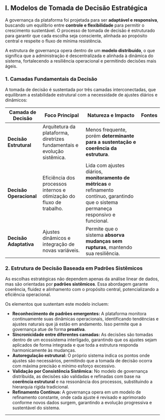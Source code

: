 ## I. Modelos de Tomada de Decisão Estratégica

A governança da plataforma foi projetada para ser **adaptável e responsiva**, buscando um equilíbrio entre **controle e flexibilidade** para permitir o crescimento sustentável. O processo de tomada de decisão é estruturado para garantir que cada escolha seja consciente, alinhada ao propósito central e respeite o fluxo de mínima resistência.

A estrutura de governança opera dentro de um **modelo distribuído**, o que significa que a administração é descentralizada e alinhada à dinâmica do sistema, fortalecendo a resiliência operacional e permitindo decisões mais ágeis.

### 1. Camadas Fundamentais da Decisão

A tomada de decisão é sustentada por três camadas interconectadas, que equilibram a estabilidade estrutural com a necessidade de ajustes diários e dinâmicos:

| Camada de Decisão | Foco Principal | Natureza e Impacto | Fontes |
| --- | --- | --- | --- |
| **Decisão Estrutural** | Arquitetura da plataforma, diretrizes fundamentais e evolução sistêmica. | Menos frequente, porém **determinante para a sustentação e coerência da estrutura**. |  |
| **Decisão Operacional** | Eficiência dos processos internos e otimização do fluxo de trabalho. | Lida com ajustes diários, **monitoramento de métricas** e refinamento contínuo, garantindo que o sistema permaneça responsivo e funcional. |  |
| **Decisão Adaptativa** | Ajustes dinâmicos e integração de novas variáveis. | Permite que o sistema **absorva mudanças sem rupturas**, mantendo sua resiliência. |  |

### 2. Estrutura de Decisão Baseada em Padrões Sistêmicos

As escolhas estratégicas não dependem apenas da análise linear de dados, mas são orientadas por **padrões sistêmicos**. Essa abordagem garante coerência, fluidez e alinhamento com o propósito central, potencializando a eficiência operacional.

Os elementos que sustentam este modelo incluem:

- **Reconhecimento de padrões emergentes:** A plataforma monitora continuamente suas dinâmicas operacionais, identificando tendências e ajustes naturais que já estão em andamento. Isso permite que a governança atue de forma **proativa**.
- **Sincronicidade entre diferentes camadas:** As decisões são tomadas dentro de um ecossistema interligado, garantindo que os ajustes sejam aplicados de forma integrada e que toda a estrutura responda harmonicamente às mudanças.
- **Autoregulação estrutural:** O próprio sistema indica os pontos onde ajustes são necessários, permitindo que a tomada de decisão ocorra com máxima precisão e mínimo esforço excessivo.
- **Validação por Consistência Sistêmica:** No modelo de governança distribuída, as decisões são validadas e refinadas com base na **coerência estrutural** e na ressonância dos processos, substituindo a hierarquia rígida tradicional.
- **Refinamento Contínuo:** A governança opera em um modelo de refinamento constante, onde cada ajuste é revisado e aprimorado conforme novos dados surgem, garantindo a evolução progressiva e sustentável do sistema.

---
